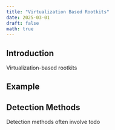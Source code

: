 ```yaml
---
title: "Virtualization Based Rootkits"
date: 2025-03-01
draft: false
math: true
---
```


## Introduction

Virtualization-based rootkits

## Example 
## Detection Methods

Detection methods often involve todo
